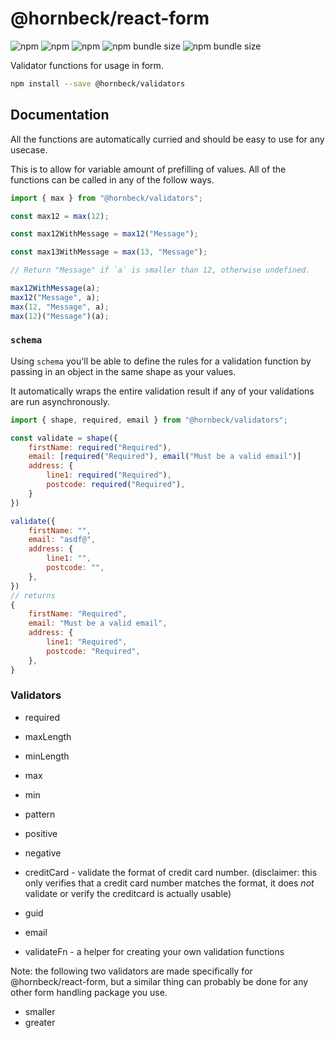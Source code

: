 # @hornbeck/react-form

![npm](https://img.shields.io/npm/v/@hornbeck/validators)
![npm](https://img.shields.io/npm/l/@hornbeck/validators)
![npm](https://img.shields.io/npm/dw/@hornbeck/validators)
![npm bundle size](https://img.shields.io/bundlephobia/min/@hornbeck/validators)
![npm bundle size](https://img.shields.io/bundlephobia/minzip/@hornbeck/validators)

Validator functions for usage in form.

```bash
npm install --save @hornbeck/validators
```

## Documentation

All the functions are automatically curried and should be easy to use for any usecase.

This is to allow for variable amount of prefilling of values.
All of the functions can be called in any of the follow ways.

```js
import { max } from "@hornbeck/validators";

const max12 = max(12);

const max12WithMessage = max12("Message");

const max13WithMessage = max(13, "Message");

// Return "Message" if `a` is smaller than 12, otherwise undefined.

max12WithMessage(a);
max12("Message", a);
max(12, "Message", a);
max(12)("Message")(a);
```

### `schema`

Using `schema` you'll be able to define the rules for a validation function by
passing in an object in the same shape as your values.

It automatically wraps the entire validation result if any of your validations are run asynchronously.

```js
import { shape, required, email } from "@hornbeck/validators";

const validate = shape({
    firstName: required("Required"),
    email: [required("Required"), email("Must be a valid email")]
    address: {
        line1: required("Required"),
        postcode: required("Required"),
    }
})

validate({
    firstName: "",
    email: "asdf@",
    address: {
        line1: "",
        postcode: "",
    },
})
// returns
{
    firstName: "Required",
    email: "Must be a valid email",
    address: {
        line1: "Required",
        postcode: "Required",
    },
}
```

### Validators

- required
- maxLength
- minLength
- max
- min
- pattern
- positive
- negative

- creditCard - validate the format of credit card number. (disclaimer: this only verifies that a credit card number matches the format, it does _not_ validate or verify the creditcard is actually usable)
- guid
- email

- validateFn - a helper for creating your own validation functions

Note: the following two validators are made specifically for @hornbeck/react-form, but a similar thing can probably be done for any other form handling package you use.

- smaller
- greater
